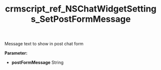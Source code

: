 ﻿---
title: crmscript_ref_NSChatWidgetSettings_SetPostFormMessage
description: NSChatWidgetSettings.SetPostFormMessage(String postFormMessage)
intellisense: NSChatWidgetSettings.SetPostFormMessage
keywords: NSChatWidgetSettings, GetPostFormMessage
so.topic: reference
---

Message text to show in post chat form

**Parameter:** 
 - **postFormMessage** String

